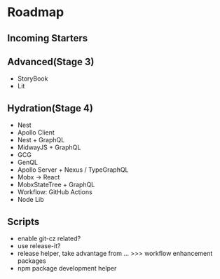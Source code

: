 # Roadmap

## Incoming Starters

## Advanced(Stage 3)

- StoryBook
- Lit

## Hydration(Stage 4)

- Nest
- Apollo Client
- Nest + GraphQL
- MidwayJS + GraphQL
- GCG
- GenQL
- Apollo Server + Nexus / TypeGraphQL
- Mobx -> React
- MobxStateTree + GraphQL
- Workflow: GitHub Actions
- Node Lib

## Scripts

- enable git-cz related?
- use release-it?
- release helper, take advantage from ... >>> workflow enhancement packages
- npm package development helper

